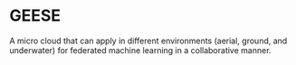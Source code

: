 # GEESE
A micro cloud that can apply in different environments (aerial, ground, and underwater) for federated machine learning in a collaborative manner.
